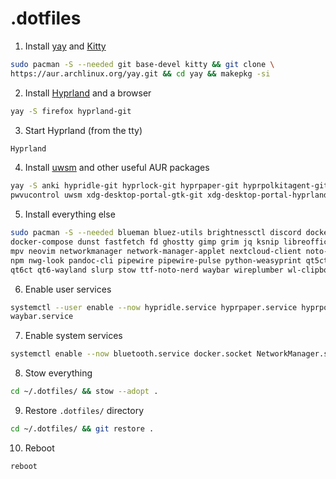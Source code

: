 # .dotfiles

1. Install [yay](https://github.com/Jguer/yay?tab=readme-ov-file#installation) and [Kitty](https://archlinux.org/packages/extra/x86_64/kitty/)
```sh
sudo pacman -S --needed git base-devel kitty && git clone \
https://aur.archlinux.org/yay.git && cd yay && makepkg -si
```

2. Install [Hyprland](https://wiki.hyprland.org/Getting-Started/Installation/) and a browser
```sh
yay -S firefox hyprland-git
```

3. Start Hyprland (from the tty)
```sh
Hyprland
```

4. Install [uwsm](https://aur.archlinux.org/packages/uwsm) and other useful AUR packages
```sh
yay -S anki hypridle-git hyprlock-git hyprpaper-git hyprpolkitagent-git \
pwvucontrol uwsm xdg-desktop-portal-gtk-git xdg-desktop-portal-hyprland-git
```

5. Install everything else
```sh
sudo pacman -S --needed blueman bluez-utils brightnessctl discord docker docker-buildx \
docker-compose dunst fastfetch fd ghostty gimp grim jq ksnip libreoffice-fresh luarocks \
mpv neovim networkmanager network-manager-applet nextcloud-client noto-fonts noto-fonts-emoji \
npm nwg-look pandoc-cli pipewire pipewire-pulse python-weasyprint qt5ct qt5-wayland \
qt6ct qt6-wayland slurp stow ttf-noto-nerd waybar wireplumber wl-clipboard wofi
```

6. Enable user services
```sh
systemctl --user enable --now hypridle.service hyprpaper.service hyprpolkitagent.service \
waybar.service
```

7. Enable system services
```sh
systemctl enable --now bluetooth.service docker.socket NetworkManager.service
```

8. Stow everything
```sh
cd ~/.dotfiles/ && stow --adopt .
```

9. Restore `.dotfiles/` directory
```sh
cd ~/.dotfiles/ && git restore .
```

10. Reboot
```sh
reboot
```
